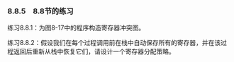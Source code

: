 ### 8.8.5　8.8节的练习

练习8.8.1：为图8-17中的程序构造寄存器冲突图。

练习8.8.2：假设我们在每个过程调用前在栈中自动保存所有的寄存器，并在该过程返回后重新从栈中恢复它们，请设计一个寄存器分配策略。